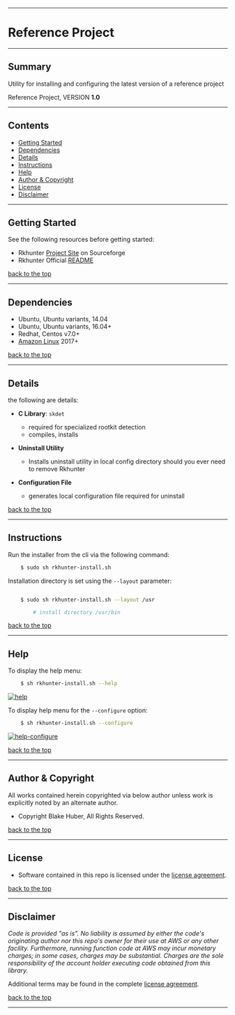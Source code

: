 <a name="top"></a>
* * *
# Reference Project
* * *

## Summary

Utility for installing and configuring the latest version of a reference project

Reference Project, VERSION **1.0**

* * *

## Contents

* [Getting Started](#getting-started)
* [Dependencies](#dependencies)
* [Details](#details)
* [Instructions](#instructions)
* [Help](#help)
* [Author & Copyright](#author--copyright)
* [License](#license)
* [Disclaimer](#disclaimer)


* * *

## Getting Started

See the following resources before getting started:

- Rkhunter [Project Site](http://rkhunter.sourceforge.net/) on Sourceforge
- Rkhunter Official [README](https://sourceforge.net/p/rkhunter/rkh_code/ci/master/tree/files/README)

[back to the top](#top)

* * *

## Dependencies

* Ubuntu, Ubuntu variants, 14.04
* Ubuntu, Ubuntu variants, 16.04+
* Redhat, Centos v7.0+
* [Amazon Linux](https://aws.amazon.com/amazon-linux-ami) 2017+

[back to the top](#top)

* * *

## Details

the following are details:

* **C Library**: `skdet`
    - required for specialized rootkit detection
    - compiles, installs

* **Uninstall Utility**
    - Installs uninstall utility in local config directory should you ever need to remove Rkhunter

* **Configuration File**
    - generates local configuration file required for uninstall


[back to the top](#top)

* * *

## Instructions

Run the installer from the cli via the following command:

```bash
    $ sudo sh rkhunter-install.sh
```

Installation directory is set using the `--layout` parameter:

```bash

    $ sudo sh rkhunter-install.sh --layout /usr    

        # install directory /usr/bin

```

[back to the top](#top)

* * *

## Help

To display the help menu:

```bash
    $ sh rkhunter-install.sh --help
```

[![help](./assets/help-menu.png)](https://rawgithub.com/fstab50/gensec/master/rkhunter/assets/help-menu.png)


To display help menu for the `--configure` option:

```bash
    $ sh rkhunter-install.sh --configure
```

[![help-configure](./assets/help-configure.png)](https://rawgithub.com/fstab50/gensec/master/rkhunter/assets/help-configure.png)

[back to the top](#top)

* * *

## Author & Copyright

All works contained herein copyrighted via below author unless work is explicitly noted by an alternate author.

* Copyright Blake Huber, All Rights Reserved.

[back to the top](#top)

* * *

## License

* Software contained in this repo is licensed under the [license agreement](./LICENSE.md).

[back to the top](#top)

* * *

## Disclaimer

*Code is provided "as is". No liability is assumed by either the code's originating author nor this repo's owner for their use at AWS or any other facility. Furthermore, running function code at AWS may incur monetary charges; in some cases, charges may be substantial. Charges are the sole responsibility of the account holder executing code obtained from this library.*

Additional terms may be found in the complete [license agreement](./LICENSE.md).

[back to the top](#top)

* * *
